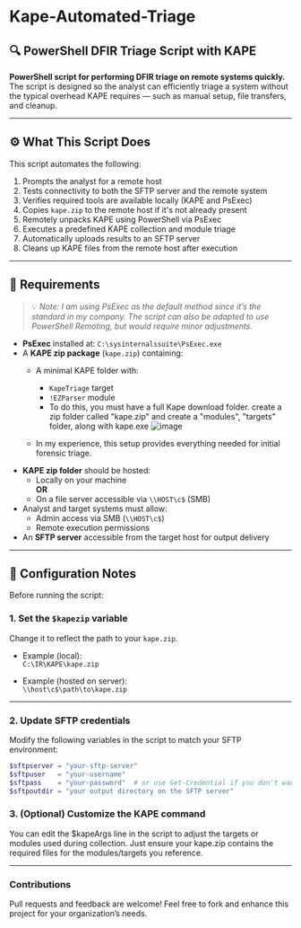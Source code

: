 # Kape-Automated-Triage  
## 🔍 PowerShell DFIR Triage Script with KAPE

**PowerShell script for performing DFIR triage on remote systems quickly.**  
The script is designed so the analyst can efficiently triage a system without the typical overhead KAPE requires — such as manual setup, file transfers, and cleanup.

---

## ⚙️ What This Script Does

This script automates the following:

1. Prompts the analyst for a remote host  
2. Tests connectivity to both the SFTP server and the remote system  
3. Verifies required tools are available locally (KAPE and PsExec)  
4. Copies `kape.zip` to the remote host if it's not already present  
5. Remotely unpacks KAPE using PowerShell via PsExec  
6. Executes a predefined KAPE collection and module triage  
7. Automatically uploads results to an SFTP server  
8. Cleans up KAPE files from the remote host after execution  

---

## 📝 Requirements

> 💡 *Note: I am using PsExec as the default method since it’s the standard in my company. The script can also be adapted to use PowerShell Remoting, but would require minor adjustments.*

- **PsExec** installed at: `C:\sysinternalssuite\PsExec.exe`
- A **KAPE zip package** (`kape.zip`) containing:
  - A minimal KAPE folder with:
    - `KapeTriage` target  
    - `!EZParser` module
    - To do this, you must have a full Kape download folder. create a zip folder called "kape.zip" and create a "modules", "targets" folder, along with kape.exe ![image](https://github.com/user-attachments/assets/94fa53ce-67c8-4ade-9ed7-27a7611cb430)

  - In my experience, this setup provides everything needed for initial forensic triage.
- **KAPE zip folder** should be hosted:
  - Locally on your machine  
  **OR**
  - On a file server accessible via `\\HOST\c$` (SMB)
- Analyst and target systems must allow:
  - Admin access via SMB (`\\HOST\c$`)  
  - Remote execution permissions
- An **SFTP server** accessible from the target host for output delivery

---

## 🔧 Configuration Notes

Before running the script:

### 1. Set the `$kapezip` variable  
Change it to reflect the path to your `kape.zip`.

- Example (local):  
  `C:\IR\KAPE\kape.zip`

- Example (hosted on server):  
  `\\host\c$\path\to\kape.zip`

---

### 2. Update SFTP credentials  
Modify the following variables in the script to match your SFTP environment:

```powershell
$sftpserver = "your-sftp-server"
$sftpuser   = "your-username"
$sftpass    = "your-password"  # or use Get-Credential if you don't want to hardcode it
$sftpoutdir = "your output directory on the SFTP server"
```



### 3. (Optional) Customize the KAPE command
You can edit the $kapeArgs line in the script to adjust the targets or modules used during collection.
Just ensure your kape.zip contains the required files for the modules/targets you reference.

---

### Contributions
Pull requests and feedback are welcome!
Feel free to fork and enhance this project for your organization’s needs.
